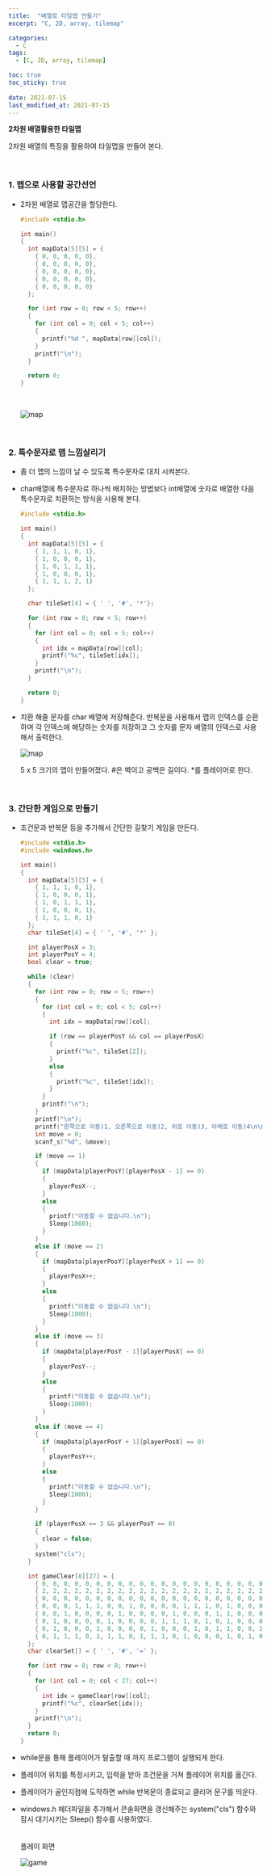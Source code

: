 ```yaml
---
title:  "배열로 타일맵 만들기"
excerpt: "C, 2D, array, tilemap"

categories:
  - C
tags:
  - [C, 2D, array, tilemap]

toc: true
toc_sticky: true
 
date: 2021-07-15
last_modified_at: 2021-07-15
---  
```


**2차원 배열활용한 타일맵**  <br/>

2차원 배열의 특징을 활용하여 타일맵을 만들어 본다.  

<br/>
  
### 1. 맵으로 사용할 공간선언  
  * 2차원 배열로 맵공간을 할당한다.
      ```c
      #include <stdio.h>

      int main()
      {
        int mapData[5][5] = {
          { 0, 0, 0, 0, 0},
          { 0, 0, 0, 0, 0},
          { 0, 0, 0, 0, 0},
          { 0, 0, 0, 0, 0},
          { 0, 0, 0, 0, 0}
        };

        for (int row = 0; row < 5; row++)
        {
          for (int col = 0; col < 5; col++)
          {
            printf("%d ", mapData[row][col]);
          }
          printf("\n");
        }

        return 0;
      }
      ```
      <br/>

      ![map](/assets/images/20210715_Posting/1.png)  

      <br/>  
      
  
 ### 2. 특수문자로 맵 느낌살리기 
  * 좀 더 맵의 느낌이 날 수 있도록 특수문자로 대치 시켜본다.  
  * char배열에 특수문자로 하나씩 배치하는 방법보다 int배열에 숫자로 배열한 다음 특수문자로 치환하는 방식을 사용해 본다.  

    ```c
    #include <stdio.h>

    int main()
    {
      int mapData[5][5] = {
        { 1, 1, 1, 0, 1},
        { 1, 0, 0, 0, 1},
        { 1, 0, 1, 1, 1},
        { 1, 0, 0, 0, 1},
        { 1, 1, 1, 2, 1}
      };

      char tileSet[4] = { ' ', '#', '*'};

      for (int row = 0; row < 5; row++)
      {
        for (int col = 0; col < 5; col++)
        {
          int idx = mapData[row][col];
          printf("%c", tileSet[idx]);
        }
        printf("\n");
      }

      return 0;
    }
    ```  

  * 치환 해줄 문자를 char 배열에 저장해준다. 반복문을 사용해서 맵의 인덱스를 순환하며 각 인덱스에 해당하는 숫자를 저장하고 그 숫자를 문자 배열의 인덱스로 사용해서 출력한다.  

    ![map](/assets/images/20210715_Posting/2.png)  

    5 x 5 크기의 맵이 만들어졌다. #은 벽이고 공백은 길이다. *를 플레이어로 한다.  

<br/>

### 3. 간단한 게임으로 만들기
  * 조건문과 반복문 등을 추가해서 간단한 길찾기 게임을 만든다.  

    ```c
    #include <stdio.h>
    #include <windows.h>

    int main()
    {
      int mapData[5][5] = {
        { 1, 1, 1, 0, 1},
        { 1, 0, 0, 0, 1},
        { 1, 0, 1, 1, 1},
        { 1, 0, 0, 0, 1},
        { 1, 1, 1, 0, 1}
      };
      char tileSet[4] = { ' ', '#', '*' };

      int playerPosX = 3;
      int playerPosY = 4;
      bool clear = true;

      while (clear)
      {
        for (int row = 0; row < 5; row++)
        {
          for (int col = 0; col < 5; col++)
          {
            int idx = mapData[row][col];

            if (row == playerPosY && col == playerPosX)
            {
              printf("%c", tileSet[2]);
            }
            else
            {
              printf("%c", tileSet[idx]);
            }
          }
          printf("\n");
        }
        printf("\n");
        printf("왼쪽으로 이동)1, 오른쪽으로 이동)2, 위로 이동)3, 아래로 이동)4\n\n");
        int move = 0;
        scanf_s("%d", &move);

        if (move == 1)
        {
          if (mapData[playerPosY][playerPosX - 1] == 0)
          {
            playerPosX--;
          }
          else
          {
            printf("이동할 수 없습니다.\n");
            Sleep(1000);
          }
        }
        else if (move == 2)
        {
          if (mapData[playerPosY][playerPosX + 1] == 0)
          {
            playerPosX++;
          }
          else
          {
            printf("이동할 수 없습니다.\n");
            Sleep(1000);
          }
        }
        else if (move == 3)
        {
          if (mapData[playerPosY - 1][playerPosX] == 0)
          {
            playerPosY--;
          }
          else
          {
            printf("이동할 수 없습니다.\n");
            Sleep(1000);
          }
        }
        else if (move == 4)
        {
          if (mapData[playerPosY + 1][playerPosX] == 0)
          {
            playerPosY++;
          }
          else
          {
            printf("이동할 수 없습니다.\n");
            Sleep(1000);
          }
        }

        if (playerPosX == 3 && playerPosY == 0)
        {
          clear = false;
        }
        system("cls");
      }

      int gameClear[8][27] = {
        { 0, 0, 0, 0, 0, 0, 0, 0, 0, 0, 0, 0, 0, 0, 0, 0, 0, 0, 0, 0, 0, 0, 0, 0, 0, 0, 0},
        { 2, 2, 2, 2, 2, 2, 2, 2, 2, 2, 2, 2, 2, 2, 2, 2, 2, 2, 2, 2, 2, 2, 2, 2, 2, 2, 2},
        { 0, 0, 0, 0, 0, 0, 0, 0, 0, 0, 0, 0, 0, 0, 0, 0, 0, 0, 0, 0, 0, 0, 0, 0, 0, 0, 0},
        { 0, 0, 0, 1, 1, 1, 0, 0, 1, 0, 0, 0, 0, 1, 1, 1, 0, 1, 0, 0, 0, 0, 0, 1, 1, 0, 0},
        { 0, 0, 1, 0, 0, 0, 0, 1, 0, 0, 0, 0, 1, 0, 0, 0, 1, 1, 0, 0, 0, 0, 1, 0, 0, 1, 0},
        { 0, 1, 0, 0, 0, 0, 1, 0, 0, 0, 0, 1, 1, 1, 0, 1, 0, 1, 0, 0, 0, 1, 1, 1, 1, 0, 0},
        { 0, 1, 0, 0, 0, 1, 0, 0, 0, 0, 1, 0, 0, 0, 1, 0, 1, 1, 0, 0, 1, 0, 0, 0, 1, 0, 0},
        { 0, 1, 1, 1, 0, 1, 1, 1, 0, 1, 1, 1, 0, 1, 0, 0, 0, 1, 0, 1, 0, 0, 0, 0, 1, 0, 0}
      };
      char clearSet[] = { ' ', '#', '=' };

      for (int row = 0; row < 8; row++)
      {
        for (int col = 0; col < 27; col++)
        {
          int idx = gameClear[row][col];
          printf("%c", clearSet[idx]);
        }
        printf("\n");
      }
      return 0;
    }
    ```  

  * while문을 통해 플레이어가 탈출할 때 까지 프로그램이 실행되게 한다.  
  * 플레이어 위치를 특정시키고, 입력을 받아 조건문을 거쳐 플레이어 위치를 옮긴다.  
  * 플레이어가 골인지점에 도착하면 while 반복문이 종료되고 클리어 문구를 띄운다.  
  * windows.h 헤더파일을 추가해서 콘솔화면을 갱신해주는 system("cls") 함수와 잠시 대기시키는 Sleep() 함수를 사용하였다.  <br/><br/>  
  플레이 화면  
  
    ![game](/assets/images/20210715_Posting/3.gif)  